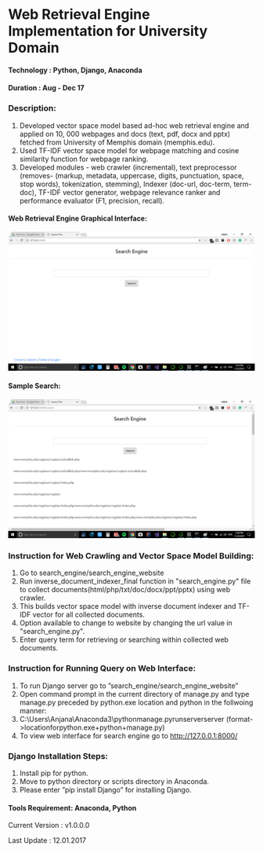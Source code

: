 # Web Retrieval Engine Implementation for University Domain

#### Technology : Python, Django, Anaconda
#### Duration   : Aug - Dec 17

### Description:	
1. Developed vector space model based ad-hoc web retrieval engine and applied on 10, 000 webpages and docs (text, pdf, docx and pptx) fetched from University of Memphis domain (memphis.edu).
2. Used TF-IDF vector space model for webpage matching and cosine similarity function for webpage ranking.
3. Developed modules - web crawler (incremental), text preprocessor (removes- (markup, metadata, uppercase, digits, punctuation, space, stop words), tokenization, stemming), Indexer (doc-url, doc-term, term-doc), TF-IDF vector generator, webpage relevance ranker and performance evaluator (F1, precision, recall). 

#### Web Retrieval Engine Graphical Interface: 
<kbd>
<img src=https://github.com/anjanatiha/Web-Retrieval-Engine/blob/master/Report/images/main.png>
</kbd>
  
#### Sample Search:
<kbd>
<img src=https://github.com/anjanatiha/Web-Retrieval-Engine/blob/master/Report/images/search.png "">
</kbd>

### Instruction for Web Crawling and Vector Space Model Building:
1. Go to search_engine/search_engine_website
2. Run inverse_document_indexer_final function in "search_engine.py" file to collect documents(html/php/txt/doc/docx/ppt/pptx) using web crawler.
3. This builds vector space model with inverse document indexer and TF-IDF vector for all collected documents.
4. Option available to change to website by changing the url value in "search_engine.py".
5. Enter query term for retrieving or searching within collected web documents.


### Instruction for Running Query on Web Interface:
1. To run Django server go to ”search_engine/search_engine_website”
2. Open command prompt in the current directory of manage.py and type manage.py preceded
by python.exe location and python in the follwoing manner:
  1. C:\Users\Anjana\Anaconda3\pythonmanage.pyrunserverserver (format->locationforpython.exe+python+manage.py)
3. To view web interface for search engine go to http://127.0.0.1:8000/

### Django Installation Steps:
1. Install pip for python.
2. Move to python directory or scripts directory in Anaconda.
3. Please enter ”pip install Django” for installing Django.

#### Tools Requirement: Anaconda, Python 

Current Version  : v1.0.0.0

Last Update      : 12.01.2017
